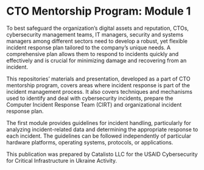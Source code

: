 # CTO Mentorship Program: Module 1

To best safeguard the organization’s digital assets and reputation, CTOs, cybersecurity management teams, IT managers, security and systems managers among different sectors need to develop a robust, yet flexible incident response plan tailored to the company’s unique needs. A comprehensive plan allows them to respond to incidents quickly and effectively and is crucial for minimizing damage and recovering from an incident.

This repositories’ materials and presentation, developed as a part of CTO mentorship program, covers areas where incident response is part of the incident management process. It also covers techniques and mechanisms used to identify and deal with cybersecurity incidents, prepare the Computer Incident Response Team (CIRT) and organizational incident response plan.

The first module provides guidelines for incident handling, particularly for analyzing incident-related data and determining the appropriate response to each incident. The guidelines can be followed independently of particular hardware platforms, operating systems, protocols, or applications. 

This publication was prepared by Catalisto LLC for the USAID Cybersecurity for Critical Infrastructure in Ukraine Activity. 

